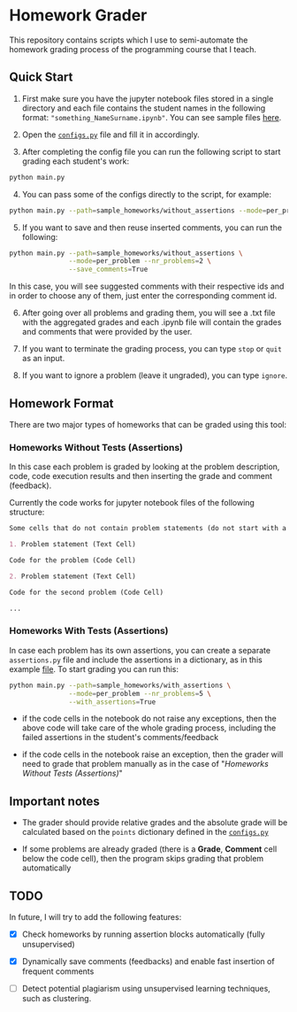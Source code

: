 # Homework Grader

This repository contains scripts which I use to semi-automate the homework grading process of the programming course that I teach.

## Quick Start

1. First make sure you have the jupyter notebook files stored in
 a single directory and each file contains the student names in the following format: ``"something_NameSurname.ipynb"``. 
 You can see sample files [here](https://github.com/NshanPotikyan/HomeworkGrader/tree/master/sample_homeworks). 

2. Open the [``configs.py``](https://github.com/NshanPotikyan/HomeworkGrader/blob/master/configs.py) file and
 fill it in accordingly. 
 
3. After completing the config file you can run the following script to start grading each student's work:

```bash
python main.py
``` 

4. You can pass some of the configs directly to the script, for example:

```bash
python main.py --path=sample_homeworks/without_assertions --mode=per_problem --nr_problems=2
```

5. If you want to save and then reuse inserted comments, you can run the following:

```bash
python main.py --path=sample_homeworks/without_assertions \
               --mode=per_problem --nr_problems=2 \
               --save_comments=True
```

In this case, you will see suggested comments with their respective ids and in order to choose 
any of them, just enter the corresponding comment id. 


6. After going over all problems and grading them, 
you will see a .txt file with the aggregated grades and each .ipynb file will contain the grades and 
comments that were provided by the user.

7. If you want to terminate the grading process, you can type ``stop`` or ``quit`` as an input.

8. If you want to ignore a problem (leave it ungraded), you can type ``ignore``.

## Homework Format

There are two major types of homeworks that can be graded using this tool:

### Homeworks Without Tests (Assertions)
In this case each problem is graded by looking at the problem description, code,
 code execution results and then inserting the grade and comment (feedback).

Currently the code works for jupyter notebook files of the following structure:

```markdown
Some cells that do not contain problem statements (do not start with a number)

1. Problem statement (Text Cell)

Code for the problem (Code Cell)

2. Problem statement (Text Cell)

Code for the second problem (Code Cell)

...

```

### Homeworks With Tests (Assertions)

In case each problem has its own assertions, you can create a separate ``assertions.py`` file
 and include the assertions in a dictionary, as in this example 
 [file](https://github.com/NshanPotikyan/HomeworkGrader/blob/master/sample_homeworks/with_assertions/assertions.py).
To start grading you can run this:

```bash
python main.py --path=sample_homeworks/with_assertions \
               --mode=per_problem --nr_problems=5 \
               --with_assertions=True
```

* if the code cells in the notebook do not raise any exceptions, then the above code will take care 
of the whole grading process, including the failed assertions in the student's comments/feedback

* if the code cells in the notebook raise an exception, then the grader will need to grade that problem manually
as in the case of "*Homeworks Without Tests (Assertions)*" 

## Important notes

* The grader should provide relative grades and the absolute grade will be
 calculated based on the ``points`` dictionary defined in the 
 [``configs.py``](https://github.com/NshanPotikyan/HomeworkGrader/blob/master/configs.py)

* If some problems are already graded (there is a **Grade**, **Comment** cell below the code cell), then 
the program skips grading that problem automatically


## TODO

In future, I will try to add the following features:

- [x] Check homeworks by running assertion blocks automatically (fully unsupervised)

- [x] Dynamically save comments (feedbacks) and enable fast insertion of frequent comments

- [ ] Detect potential plagiarism using unsupervised learning techniques, such as clustering.
